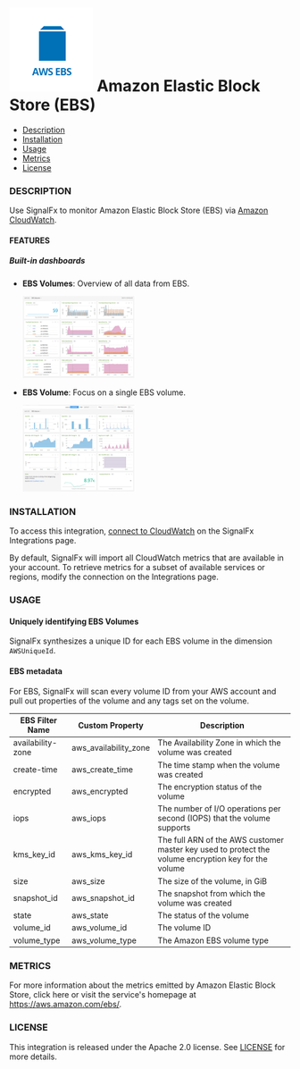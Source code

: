 # ![](./img/integration_awsebs.png) Amazon Elastic Block Store (EBS)

- [Description](#description)
- [Installation](#installation)
- [Usage](#usage)
- [Metrics](#metrics)
- [License](#license)

### DESCRIPTION

Use SignalFx to monitor Amazon Elastic Block Store (EBS) via [Amazon CloudWatch](https://github.com/signalfx/integrations/tree/master/aws)[](sfx_link:aws). 

#### FEATURES

##### Built-in dashboards

- **EBS Volumes**: Overview of all data from EBS.
  
  [<img src='./img/dashboard_ebs_volumes.png' width=200px>](./img/dashboard_ebs_volumes.png)

- **EBS Volume**: Focus on a single EBS volume.
  
  [<img src='./img/dashboard_ebs_volume.png' width=200px>](./img/dashboard_ebs_volume.png)

### INSTALLATION

To access this integration, [connect to CloudWatch](https://github.com/signalfx/integrations/tree/master/aws)[](sfx_link:aws) on the SignalFx Integrations page. 

By default, SignalFx will import all CloudWatch metrics that are available in your account. To retrieve metrics for a subset of available services or regions, modify the connection on the Integrations page. 

### USAGE

#### Uniquely identifying EBS Volumes

SignalFx synthesizes a unique ID for each EBS volume in the dimension `AWSUniqueId`.

#### EBS metadata 

For EBS, SignalFx will scan every volume ID from your AWS account and pull out properties of the volume and any tags set on the volume.

| EBS Filter Name	| Custom Property	| Description |
|-----------------|-----------------|-------------|
| availability-zone	| aws_availability_zone |	The Availability Zone in which the volume was created |
| create-time	| aws_create_time |	The time stamp when the volume was created |
| encrypted	| aws_encrypted |	The encryption status of the volume |
| iops	| aws_iops |	The number of I/O operations per second (IOPS) that the volume supports |
| kms_key_id	| aws_kms_key_id |	The full ARN of the AWS customer master key used to protect the volume encryption key for the volume |
| size	| aws_size |	The size of the volume, in GiB |
| snapshot_id	| aws_snapshot_id |	The snapshot from which the volume was created |
| state	| aws_state |	The status of the volume |
| volume_id	| aws_volume_id |	The volume ID |
| volume_type	| aws_volume_type |	The Amazon EBS volume type |

### METRICS

For more information about the metrics emitted by Amazon Elastic Block Store, click here or visit the service's homepage at https://aws.amazon.com/ebs/.

### LICENSE

This integration is released under the Apache 2.0 license. See [LICENSE](./LICENSE) for more details.

